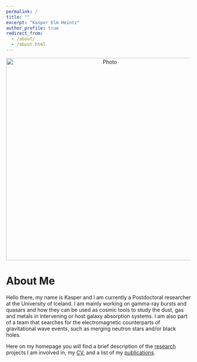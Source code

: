 ```yaml
---
permalink: /
title: ""
excerpt: "Kasper Elm Heintz"
author_profile: true
redirect_from: 
  - /about/
  - /about.html
---
```


<p align="center">
  <img src="https://keheintz.github.io/files/FrontPic.jpg?raw=true" alt="Photo" style="width: 550px;"/>
</p>

# About Me

Hello there, my name is Kasper and I am currently a Postdoctoral researcher at
the University of Iceland. I am mainly working on gamma-ray bursts and quasars
and how they can be used as cosmic tools to study the dust, gas and metals in
intervening or host galaxy absorption systems. I am also part of a team that
searches for the electromagnetic counterparts of gravitational wave events,
such as merging neutron stars and/or black holes.

Here on my homepage you will find a brief description of the [research](research.md) projects
I am involved in, my [CV](/files/CV.pdf), and a list of my [publications](publications.md).
